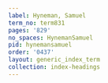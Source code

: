 ```yaml
---
label: Hyneman, Samuel
term_no: term831
pages: '829'
no_spaces: HynemanSamuel
pid: hynemansamuel
order: '0437'
layout: generic_index_term
collection: index-headings
---
```

